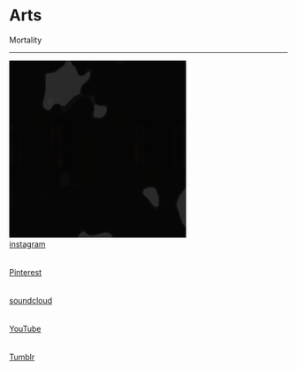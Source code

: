 # Arts
Mortality
<hr>
<img src="hhh.gif">
<br>
<a href="https://www.instagram.com/2011prime/">instagram</a>
<br><br><br>
<a href="https://www.pinterest.jp/kbc4ds/abstraction/">Pinterest</a>
<br><br><br>
<a href="https://soundcloud.com/tomoya-kawano-701014088">soundcloud</a>
<br><br><br>
<a href="https://www.youtube.com/channel/UCJ3psqeTskGC3vViF8r-1Hw?view_as=subscriber">YouTube</a>
<br><br><br>
<a href="https://prime2011.tumblr.com/">Tumblr</a>
